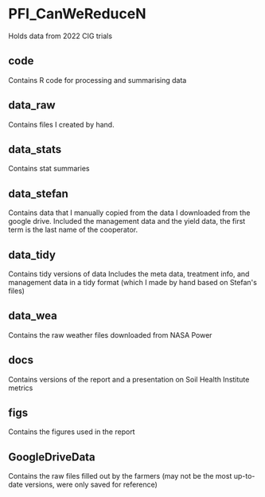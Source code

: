 # PFI_CanWeReduceN
Holds data from 2022 CIG trials

## code
Contains R code for processing and summarising data

## data_raw
Contains files I created by hand. 

## data_stats
Contains stat summaries

## data_stefan
Contains data that I manually copied from the data I downloaded from the google drive. 
Included the management data and the yield data, the first term is the last name of the cooperator. 

## data_tidy
Contains tidy versions of data
Includes the meta data, treatment info, and management data in a tidy format (which I made by hand based on Stefan's files)

## data_wea
Contains the raw weather files downloaded from NASA Power

## docs
Contains versions of the report and a presentation on Soil Health Institute metrics

## figs
Contains the figures used in the report

## GoogleDriveData
Contains the raw files filled out by the farmers (may not be the most up-to-date versions, were only saved for reference)
